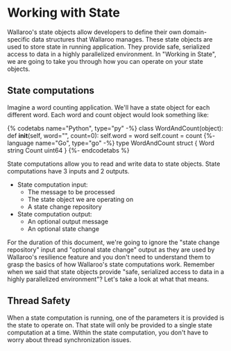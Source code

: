 # Working with State

Wallaroo's state objects allow developers to define their own domain-specific data structures that Wallaroo manages. These state objects are used to store state in running application. They provide safe, serialized access to data in a highly parallelized environment. In "Working in State", we are going to take you through how you can operate on your state objects.

## State computations

Imagine a word counting application. We'll have a state object for each different word. Each word and count object would look something like:

{% codetabs name="Python", type="py" -%}
class WordAndCount(object):
    def __init__(self, word="", count=0):
        self.word = word
        self.count = count
{%- language name="Go", type="go" -%}
type WordAndCount struct {
  Word string
  Count uint64
}
{%- endcodetabs %}

State computations allow you to read and write data to state objects. State computations have 3 inputs and 2 outputs. 

* State computation input:
  - The message to be processed
  - The state object we are operating on
  - A state change repository
* State computation output:
  - An optional output message
  - An optional state change

For the duration of this document, we're going to ignore the "state change repository" input and "optional state change" output as they are used by Wallaroo's resilience feature and you don't need to understand them to grasp the basics of how Wallaroo's state computations work. Remember when we said that state objects provide "safe, serialized access to data in a highly parallelized environment"? Let's take a look at what that means. 

## Thread Safety

When a state computation is running, one of the parameters it is provided is the state to operate on. That state will only be provided to a single state computation at a time. Within the state computation, you don't have to worry about thread synchronization issues. 
